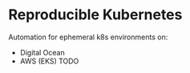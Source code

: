 Reproducible Kubernetes
==========

Automation for ephemeral k8s environments on:

* Digital Ocean
* AWS (EKS) TODO


